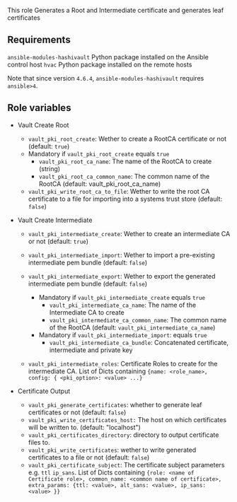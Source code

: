 This role Generates a Root and Intermediate certificate and generates leaf certificates

Requirements
------------

`ansible-modules-hashivault` Python package installed on the Ansible control host
`hvac` Python package installed on the remote hosts

Note that since version `4.6.4`, `ansible-modules-hashivault` requires
`ansible>4`.

Role variables
--------------

* Vault Create Root
    * `vault_pki_root_create`: Wether to create a RootCA certificate or not (default: `true`)
    * Mandatory if `vault_pki_root_create` equals `true`
        * `vault_pki_root_ca_name`: The name of the RootCA to create (string)
        * `vault_pki_root_ca_common_name`: The common name of the RootCA (default: vault_pki_root_ca_name)
    * `vault_pki_write_root_ca_to_file`: Wether to write the root CA certificate to a file for importing into a systems trust store (default: `false`)

* Vault Create Intermediate
    * `vault_pki_intermediate_create`: Wether to create an intermediate CA or not (default: `true`)
    * `vault_pki_intermediate_import`: Wether to import a pre-existing intermediate pem bundle (default: `false`)
    * `vault_pki_intermediate_export`: Wether to export the generated intermediate pem bundle (default: `false`)

        * Mandatory if `vault_pki_intermediate_create` equals `true`
            * `vault_pki_intermediate_ca_name`: The name of the Intermediate CA to create
            * `vault_pki_intermediate_ca_common_name`:  The common name of the RootCA (default: `vault_pki_intermediate_ca_name`)
        * Mandatory if `vault_pki_intermediate_import`: equals `true`
            * `vault_pki_intermediate_ca_bundle`: Concatenated certificate, intermediate and private key
    * `vault_pki_intermediate_roles`: Certificate Roles to create for the intermediate CA. List of Dicts containing `{name: <role_name>, config: { <pki_option>: <value> ...}`

* Certificate Output
    * `vault_pki_generate_certificates`: whether to generate leaf certificates or not (default: `false`)
    * `vault_pki_write_certificates_host:` The host on which certificates will be written to. (default: "localhost")
    * `vault_pki_certificates_directory`: directory to output certificate files to.
    * `vault_pki_write_certificates`: wether to write generated certificates to a file or not (default: `false`)
    * `vault_pki_certificate_subject`: The certificate subject parameters e.g. `ttl` `ip_sans`. List of Dicts containing `{role: <name of Certificate role>, common_name: <common name of certificate>, extra_params: {ttl: <value>, alt_sans: <value>, ip_sans: <value> }}`